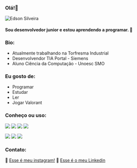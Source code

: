 ### Olá!👋

![Edson Silveira](https://img.shields.io/badge/Edson-Silveira-blue)
#### Sou desenvolvedor junior e estou aprendendo a programar. 🥷

### Bio:
-  Atualmente trabalhando na Torfresma Industrial
-  Desenvolvendor TIA Portal - Siemens
-  Aluno Ciência da Computação - Unoesc SMO
  
### Eu gosto de:
- Programar
- Estudar
- Ler
- Jogar Valorant

### Conheço ou uso:

![](https://camo.githubusercontent.com/51519b999832aec2530e2f6b9bb10d9d075258a62358dcd3060126e224fadce1/68747470733a2f2f696d672e736869656c64732e696f2f62616467652f2d4a6176615363726970742d3235323532353f7374796c653d666c6174266c6f676f3d6a617661736372697074)
![](https://camo.githubusercontent.com/30a7ab6eaf27364482199812c0903ab0959c4662fc980f29411313c2b5bd60d0/68747470733a2f2f696d672e736869656c64732e696f2f62616467652f2d48544d4c2d3235323532353f7374796c653d666c6174266c6f676f3d48544d4c35)
![](https://camo.githubusercontent.com/bbfda90f795df7ae948f70e1d87474127d2484bdeb0fd5ebab019efa21fe6f22/68747470733a2f2f696d672e736869656c64732e696f2f62616467652f2d4353532d3235323532353f7374796c653d666c6174266c6f676f3d43535333266c6f676f436f6c6f723d313537324236)
![](https://camo.githubusercontent.com/aad3b975cad64973f51a563f91f3a0e5cb5e4bed36e358ef37a2d5f1945d9d08/68747470733a2f2f696d672e736869656c64732e696f2f62616467652f2d5048502d3235323532353f7374796c653d666c6174266c6f676f3d706870)

![](https://camo.githubusercontent.com/ff0283ecd261e1f3819a583d35f520e7e77177ea1232a736fde17a3ebb7728aa/68747470733a2f2f696d672e736869656c64732e696f2f62616467652f2d4769742d3235323532353f7374796c653d666c6174266c6f676f3d676974)
![](https://camo.githubusercontent.com/0a7f5634254e7263171b08b4ec34887807e64ead28b3e164652b6e80fdd7c639/68747470733a2f2f696d672e736869656c64732e696f2f62616467652f2d4769744875622d3235323532353f7374796c653d666c6174266c6f676f3d676974687562)
![](https://camo.githubusercontent.com/92eb0971a556b623551840543028300942116d7c691ee05d7df0fa104a05f09c/68747470733a2f2f696d672e736869656c64732e696f2f62616467652f2d4d7953514c2d3235323532353f7374796c653d666c6174266c6f676f3d6d7973716c)

### Contato:
📲 [Esse é meu instagram!](www.instagram.com/edson._silveira)
📱 [Esse é o meu Linkedin](www.linkedin.com/)

